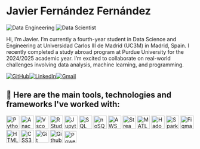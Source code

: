 # Javier Fernández Fernández
![Data Engineering](https://img.shields.io/badge/-Data%20Engineer-gray?style=flat-square)
![Data Scientist](https://img.shields.io/badge/-Data%20Scientist-gray?style=flat-square)

Hi, I’m Javier. I’m currently a fourth-year student in Data Science and Engineering at Universidad Carlos III de Madrid (UC3M) in Madrid, Spain. I recently completed a study abroad program at Purdue University for the 2024/2025 academic year. I’m excited to collaborate on real-world challenges involving data analysis, machine learning, and programming.

[![GitHub](https://img.shields.io/badge/GitHub-%23121011.svg?logo=github&logoColor=white)](https://github.com/javierferna)[![LinkedIn](https://custom-icon-badges.demolab.com/badge/LinkedIn-0A66C2?logo=linkedin-white&logoColor=fff)](https://www.linkedin.com/in/javierferna/)[![Gmail](https://img.shields.io/badge/Gmail-EA4335?style=flat&logo=gmail&logoColor=white)](mailto:javier.fefefe@gmail.com)

## 🔨 Here are the main tools, technologies and frameworks I've worked with:
<p align="left"> 
  <img src="https://cdn.jsdelivr.net/gh/devicons/devicon/icons/python/python-original.svg" height="35" alt="Python" />
  <img src="https://cdn.jsdelivr.net/gh/devicons/devicon/icons/anaconda/anaconda-original.svg" height="35" alt="Anaconda" />
  <img src="https://cdn.jsdelivr.net/gh/devicons/devicon/icons/vscode/vscode-original.svg" height="35" alt="Vscode" />
  <img src="https://cdn.jsdelivr.net/gh/devicons/devicon/icons/rstudio/rstudio-original.svg" height="35" alt="RStudio" />
  <img src="https://cdn.jsdelivr.net/gh/devicons/devicon/icons/jupyter/jupyter-original.svg" height="35" alt="Jupyter Notebook" />
  <img src="https://cdn.jsdelivr.net/gh/devicons/devicon/icons/mysql/mysql-original.svg" height="35" alt="SQL" />
  <img src="https://cdn.jsdelivr.net/gh/devicons/devicon/icons/mongodb/mongodb-original.svg" height="35" alt="noSQL" />
  <img src="https://cdn.jsdelivr.net/gh/devicons/devicon/icons/amazonwebservices/amazonwebservices-original-wordmark.svg" height="35" alt="AWS" />
  <img src="https://cdn.jsdelivr.net/gh/devicons/devicon/icons/streamlit/streamlit-original.svg" height="35" alt="Streamlit" />
  <img src="https://cdn.jsdelivr.net/gh/devicons/devicon/icons/matlab/matlab-original.svg" height="35" alt="MATLAB" />
  <img src="https://cdn.jsdelivr.net/gh/devicons/devicon/icons/hadoop/hadoop-original.svg" height="35" alt="Hadoop" />
  <img src="https://cdn.jsdelivr.net/gh/devicons/devicon/icons/apachespark/apachespark-original.svg" height="35" alt="Spark" />
  <img src="https://cdn.jsdelivr.net/gh/devicons/devicon/icons/figma/figma-original.svg" height="35" alt="Figma" />
  <img src="https://cdn.jsdelivr.net/gh/devicons/devicon/icons/html5/html5-original.svg" height="35" alt="HTML5" />
  <img src="https://cdn.jsdelivr.net/gh/devicons/devicon/icons/css3/css3-original.svg" height="35" alt="CSS3" />
  <img src="https://cdn.jsdelivr.net/gh/devicons/devicon/icons/git/git-original.svg" height="35" alt="Git" />
  <img src="https://cdn.jsdelivr.net/gh/devicons/devicon/icons/github/github-original.svg" height="35" alt="Github" /> 
  <img src="https://raw.githubusercontent.com/microsoft/PowerBI-Icons/main/SVG/Power-BI.svg" height="32" alt="Power BI" />
</p>

<!---
javierferna/javierferna is a ✨ special ✨ repository because its `README.md` (this file) appears on your GitHub profile.
You can click the Preview link to take a look at your changes.
--->
